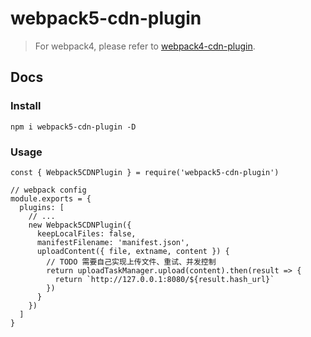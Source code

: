 # webpack5-cdn-plugin

> For webpack4, please refer to [webpack4-cdn-plugin](https://github.com/AngusFu/webpack4-cdn-plugin).

## Docs

### Install
```
npm i webpack5-cdn-plugin -D
```

### Usage

```tsx
const { Webpack5CDNPlugin } = require('webpack5-cdn-plugin')

// webpack config
module.exports = {
  plugins: [
    // ...
    new Webpack5CDNPlugin({
      keepLocalFiles: false,
      manifestFilename: 'manifest.json',
      uploadContent({ file, extname, content }) {
        // TODO 需要自己实现上传文件、重试、并发控制
        return uploadTaskManager.upload(content).then(result => {
          return `http://127.0.0.1:8080/${result.hash_url}`
        })
      }
    })
  ]
}
```


